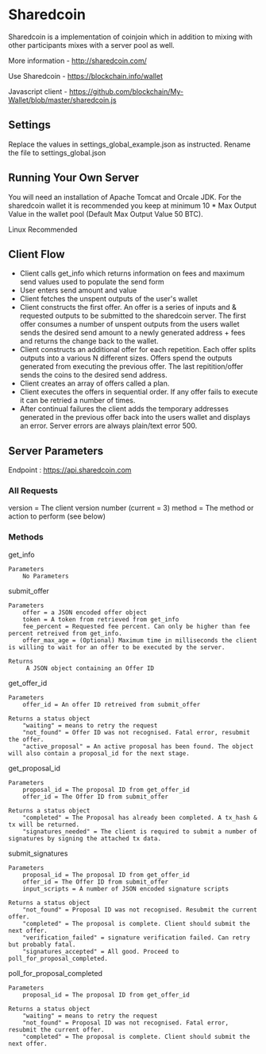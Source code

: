 # Sharedcoin

Sharedcoin is a implementation of coinjoin which in addition to mixing with other participants mixes with a server pool as well.

More information - http://sharedcoin.com/

Use Sharedcoin - https://blockchain.info/wallet

Javascript client - https://github.com/blockchain/My-Wallet/blob/master/sharedcoin.js

## Settings

Replace the values in settings_global_example.json as instructed. Rename the file to settings_global.json

## Running Your Own Server

You will need an installation of Apache Tomcat and Orcale JDK. For the sharedcoin wallet it is recommended you keep at minimum 10 * Max Output Value in the wallet pool (Default Max Output Value 50 BTC). 

Linux Recommended

## Client Flow

- Client calls get_info which returns information on fees and maximum send values used to populate the send form
- User enters send amount and value
- Client fetches the unspent outputs of the user's wallet
- Client constructs the first offer. An offer is a series of inputs and & requested outputs to be submitted to the sharedcoin server. The first offer consumes a number of unspent outputs from the users wallet sends the desired send amount to a newly generated address + fees and returns the change back to the wallet.
- Client constructs an additional offer for each repetition. Each offer splits outputs into a various N different sizes. Offers spend the outputs generated from executing the previous offer. The last repitition/offer sends the coins to the desired send address.
- Client creates an array of offers called a plan.
- Client executes the offers in sequential order. If any offer fails to execute it can be retried a number of times.
- After continual failures the client adds the temporary addresses generated in the previous offer back into the users wallet and displays an error. Server errors are always plain/text error 500.

## Server Parameters

Endpoint : https://api.sharedcoin.com

### All Requests

version = The client version number (current = 3)
method = The method or action to perform (see below)

### Methods

get_info

	Parameters
		No Parameters

submit_offer
	
	Parameters
		offer = a JSON encoded offer object
		token = A token from retrieved from get_info
		fee_percent = Requested fee percent. Can only be higher than fee percent retreived from get_info.
		offer_max_age = (Optional) Maximum time in milliseconds the client is willing to wait for an offer to be executed by the server.

	Returns
		 A JSON object containing an Offer ID

get_offer_id
	
	Parameters
		offer_id = An offer ID retreived from submit_offer

	Returns a status object 
		"waiting" = means to retry the request
		"not_found" = Offer ID was not recognised. Fatal error, resubmit the offer.
		"active_proposal" = An active proposal has been found. The object will also contain a proposal_id for the next stage.

get_proposal_id
	
	Parameters
		proposal_id = The proposal ID from get_offer_id
		offer_id = The Offer ID from submit_offer

	Returns a status object 
		"completed" = The Proposal has already been completed. A tx_hash & tx will be returned.
		"signatures_needed" = The client is required to submit a number of signatures by signing the attached tx data.

submit_signatures
	
	Parameters
		proposal_id = The proposal ID from get_offer_id
		offer_id = The Offer ID from submit_offer
		input_scripts = A number of JSON encoded signature scripts

	Returns a status object 
		"not_found" = Proposal ID was not recognised. Resubmit the current offer.
		"completed" = The proposal is complete. Client should submit the next offer.
		"verification_failed" = signature verification failed. Can retry but probably fatal.
		"signatures_accepted" = All good. Proceed to poll_for_proposal_completed.

poll_for_proposal_completed
	
	Parameters
		proposal_id = The proposal ID from get_offer_id 

	Returns a status object 
		"waiting" = means to retry the request
		"not_found" = Proposal ID was not recognised. Fatal error, resubmit the current offer.
		"completed" = The proposal is complete. Client should submit the next offer.






